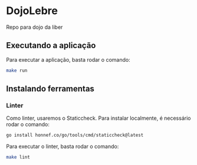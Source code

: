 # DojoLebre
Repo para dojo da liber

## Executando a aplicação
Para executar a aplicação, basta rodar o comando:
```bash
make run
```

## Instalando ferramentas

### Linter
Como linter, usaremos o Staticcheck. Para instalar localmente, é necessário rodar o comando:
```bash
go install honnef.co/go/tools/cmd/staticcheck@latest
```
Para executar o linter, basta rodar o comando:
```bash
make lint
```
